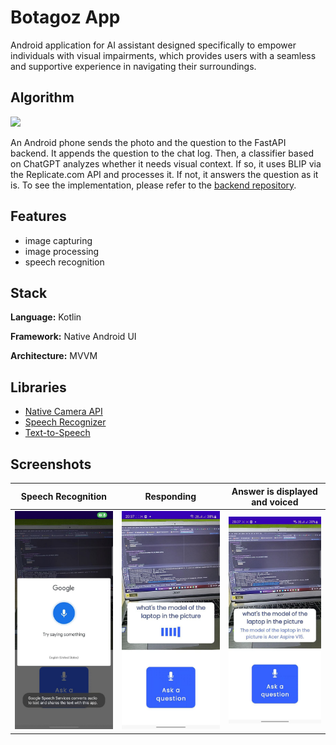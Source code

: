 # Botagoz App
Android application for AI assistant designed specifically to empower individuals with visual impairments, which provides
users with a seamless and supportive experience in navigating their surroundings. 

## Algorithm

<img src="assets/algorithm.png" width="750">

An Android phone sends the photo and the question to the FastAPI backend. It appends the question to the chat log. Then, a classifier based on ChatGPT analyzes whether it needs visual context. If so, it uses BLIP via the Replicate.com API and processes it. If not, it answers the question as it is. To see the implementation, please refer to the [backend repository](https://github.com/armanbolatov/visual_ai).

## Features
- image capturing
- image processing
- speech recognition

## Stack

**Language:** Kotlin

**Framework:** Native Android UI

**Architecture:** MVVM

## Libraries
- [Native Camera API](https://github.com/android/camera-samples)
- [Speech Recognizer](https://developer.android.com/reference/kotlin/android/speech/SpeechRecognizer)
- [Text-to-Speech](https://developer.android.com/reference/kotlin/android/speech/tts/TextToSpeech)

## Screenshots
Speech Recognition | Responding | Answer is displayed and voiced
--- | --- | --- 
<img src="assets/speech_recognizer.jpg" width="250"> | <img src="assets/responding.jpg" width="250"> | <img src="assets/answer.jpg" width="250"> 
